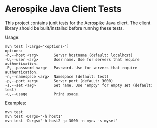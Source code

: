 Aerospike Java Client Tests
===========================

This project contains junit tests for the Aerospike Java client.
The client library should be built/installed before running these tests.
  
Usage:

    mvn test [-Dargs="<options>"]
    options:
    -h,--host <arg>       Server hostname (default: localhost)
    -U,--user <arg>       User name. Use for servers that require authentication.
    -P,--password <arg>   Password. Use for servers that require authentication.
    -n,--namespace <arg>  Namespace (default: test)
    -p,--port <arg>       Server port (default: 3000)
    -s,--set <arg>        Set name. Use 'empty' for empty set (default: test)
    -u,--usage            Print usage.

Examples:

    mvn test 
    mvn test -Dargs="-h host1"
    mvn test -Dargs="-h host2 -p 3000 -n myns -s myset"
